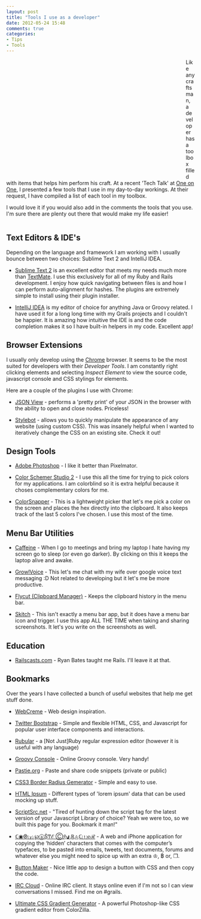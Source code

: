 ```yaml
---
layout: post
title: "Tools I use as a developer"
date: 2012-05-24 15:48
comments: true
categories: 
- Tips
- Tools
---
```

<div style="width: 450px;
      height: 288px;
      margin: 10px 30px 10px 0;
      float: left;
      background: transparent url(/images/posts/swiss_army_knife.jpg) 0 0 no-repeat;">
</div>
Like any craftsman, a developer has a toolbox filled with items that helps him perform his craft. At a recent 'Tech Talk' at <a href="http://1on1.com">One on One</a>, I presented a few tools that I use in my day-to-day workings. At their request, I have compiled a list of each tool in my toolbox.

I would love it if you would also add in the comments the tools that you use. I'm sure there are plenty out there that would make my life easier!

<!-- more -->

<div style="clear: both;"></div>

## Text Editors &amp; IDE's

Depending on the language and framework I am working with I usually bounce between two choices: Sublime Text 2 and IntelliJ IDEA.

* [Sublime Text 2](http://www.sublimetext.com/2) is an excellent editor that meets my needs much more than [TextMate](http://macromates.com). I use this exclusively for all of my Ruby and Rails development. I enjoy how quick navigating between files is and how I can perform auto-alignment for hashes. The plugins are extremely simple to install using their plugin installer.

* [IntelliJ IDEA](http://www.jetbrains.com/idea/) is my editor of choice for anything Java or Groovy related. I have used it for a long long time with my Grails projects and I couldn't be happier. It is amazing how intuitive the IDE is and the code completion makes it so I have built-in helpers in my code. Excellent app!

## Browser Extensions

I usually only develop using the [Chrome](http://www.google.com/chrome) browser. It seems to be the most suited for developers with their *Developer Tools*. I am constantly right clicking elements and selecting *Inspect Element* to view the source code, javascript console and CSS stylings for elements.

Here are a couple of the plugins I use with Chrome:

* [JSON View](https://chrome.google.com/webstore/detail/chklaanhfefbnpoihckbnefhakgolnmc) - performs a 'pretty print' of your JSON in the browser with the ability to open and close nodes. Priceless!

* [Stylebot](https://chrome.google.com/webstore/detail/oiaejidbmkiecgbjeifoejpgmdaleoha) - allows you to quickly manipulate the appearance of any website (using custom CSS). This was insanely helpful when I wanted to iteratively change the CSS on an existing site. Check it out!

## Design Tools

* [Adobe Photoshop](http://adobe.com/photoshop) - I like it better than Pixelmator.

* [Color Schemer Studio 2](http://www.colorschemer.com/) - I use this all the time for trying to pick colors for my applications. I am colorblind so it is extra helpful because it choses complementary colors for me.

* [ColorSnapper](http://colorsnapper.com/) - This is a lightweight picker that let's me pick a color on the screen and places the hex directly into the clipboard. It also keeps track of the last 5 colors I've chosen. I use this most of the time.

## Menu Bar Utilities

* [Caffeine](http://www.lightheadsw.com/caffeine/) - When I go to meetings and bring my laptop I hate having my screen go to sleep (or even go darker). By clicking on this it keeps the laptop alive and awake.

* [GrowlVoice](http://www.growlvoice.com/) - This let's me chat with my wife over google voice text messaging :D Not related to developing but it let's me be more productive.

* [Flycut (Clipboard Manager)](http://itunes.apple.com/us/app/flycut-clipboard-manager/id442160987?mt=12) - Keeps the clipboard history in the menu bar.

* [Skitch](http://skitch.com/) - This isn't exactly a menu bar app, but it does have a menu bar icon and trigger. I use this app ALL THE TIME when taking and sharing screenshots. It let's you write on the screenshots as well.

## Education

* [Railscasts.com](http://railscasts.com/) - Ryan Bates taught me Rails. I'll leave it at that.

## Bookmarks

Over the years I have collected a bunch of useful websites that help me get stuff done.

* [WebCreme](http://www.webcreme.com/) - Web design inspiration.

* [Twitter Bootstrap](http://twitter.github.com/bootstrap/) - Simple and flexible HTML, CSS, and Javascript for popular user interface components and interactions.

* [Rubular](http://rubular.com/) - a [Not Just]Ruby regular expression editor (however it is useful with any language)

* [Groovy Console]() - Online Groovy console. Very handy!

* [Pastie.org](http://pastie.org) - Paste and share code snippets (private or public)

* [CSS3 Border Radius Gemerator](http://border-radius.com/) - Simple and easy to use.

* [HTML Ipsum](http://html-ipsum.com/) - Different types of 'lorem ipsum' data that can be used mocking up stuff.

* [ScriptSrc.net](http://scriptsrc.net/) - "Tired of hunting down the script tag for the latest version of your Javascript Library of choice? Yeah we were too, so we built this page for you. Bookmark it man!"

* [ℂ◉℗⒴ ℘ⓐṨͲℰ Ⓒℌ◭ℝ◬ℂ⒯℮ℛ](http://copypastecharacter.com/) - A web and iPhone application for copying the ‘hidden’ characters that comes with the computer’s typefaces, to be pasted into emails, tweets, text documents, forums and whatever else you might need to spice up with an extra ♔, ฿ or, ❒.

* [Button Maker](http://css-tricks.com/examples/ButtonMaker/) - Nice little app to design a button with CSS and then copy the code.

* [IRC Cloud](https://irccloud.com) - Online IRC client. It stays online even if I'm not so I can view conversations I missed. Find me on #grails.

* [Ultimate CSS Gradient Generator](http://www.colorzilla.com/gradient-editor/) - A powerful Photoshop-like CSS gradient editor from ColorZilla.


